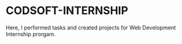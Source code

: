 # CODSOFT-INTERNSHIP
Here,  I performed tasks and created projects for Web Development Internship prorgam.
